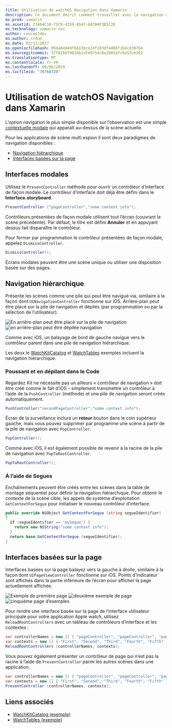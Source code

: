 ```yaml
---
title: Utilisation de watchOS Navigation dans Xamarin
description: Ce document décrit comment travailler avec la navigation dans une application watchOS. Il aborde les interfaces modales, la navigation hiérarchique et interfaces basées sur la page.
ms.prod: xamarin
ms.assetid: 71A64C10-75C8-4159-A547-6A704F3B5C2E
ms.technology: xamarin-ios
author: conceptdev
ms.author: crdun
ms.date: 03/17/2017
ms.openlocfilehash: 05da84949f6613bce24f103df4d86f1bdcd30764
ms.sourcegitcommit: 57f815bf0024b1afe9754c0e28054fc0a53ce302
ms.translationtype: MT
ms.contentlocale: fr-FR
ms.lasthandoff: 09/06/2019
ms.locfileid: "70768720"
---
```

# <a name="working-with-watchos-navigation-in-xamarin"></a>Utilisation de watchOS Navigation dans Xamarin

L’option navigation le plus simple disponible sur l’observation est une simple [contextuelle modale](#modal) qui apparaît au-dessus de la scène actuelle.

Pour les applications de scène multi espion il sont deux paradigmes de navigation disponibles :

- [Navigation hiérarchique](#Hierarchical_Navigation)
- [Interfaces basées sur la page](#Page-Based_Interfaces)

<a name="modal"/>

## <a name="modal-interfaces"></a>Interfaces modales

Utilisez le `PresentController` méthode pour ouvrir un contrôleur d’interface de façon modale. Le contrôleur d’interface doit déjà être défini dans le **Interface.storyboard**.

```csharp
PresentController ("pageController","some context info");
```

Contrôleurs présentées de façon modale utilisent tout l’écran (couvrant la scène précédente). Par défaut, le titre est défini **Annuler** et en appuyant dessus fait disparaître le contrôleur.

Pour fermer par programmation le contrôleur présentées de façon modale, appelez `DismissController`.

```csharp
DismissController();
```

Écrans modales peuvent être une scène unique ou utiliser une disposition basée sur des pages.

<a name="Hierarchical_Navigation"/>

## <a name="hierarchical-navigation"></a>Navigation hiérarchique

Présente les scènes comme une pile qui peut être navigué via, similaire à la façon dont `UINavigationController` fonctionne sur iOS. Arrière-plan peut être placé sur la pile de navigation et dépilés (par programmation ou par la sélection de l’utilisateur).

![](navigation-images/hierarchy-1.png "En arrière-plan peut être placé sur la pile de navigation") ![](navigation-images/hierarchy-2.png "en arrière-plan peut être dépilée navigation")

Comme avec iOS, un balayage de bord de gauche navigue vers le contrôleur parent dans une pile de navigation hiérarchique.

Les deux le [WatchKitCatalog](https://docs.microsoft.com/samples/xamarin/ios-samples/watchos-watchkitcatalog) et [WatchTables](https://docs.microsoft.com/samples/xamarin/ios-samples/watchos-watchtables) exemples incluent la navigation hiérarchique.

### <a name="pushing-and-popping-in-code"></a>Poussant et en dépilant dans le Code

Regardez Kit ne nécessite pas un ailleurs « contrôleur de navigation » doit être créé comme le fait d’iOS - simplement transmettre un contrôleur à l’aide de la `PushController` (méthode) et une pile de navigation seront créés automatiquement.

```csharp
PushController("secondPageController","some context info");
```

Écran de la surveillance inclura un **retour** bouton dans le coin supérieur gauche, mais vous pouvez supprimer par programme une scène à partir de la pile de navigation avec `PopController`.

```csharp
PopController();
```

Comme avec iOS, il est également possible de revenir à la racine de la pile de navigation avec `PopToRootController`.

```csharp
PopToRootController();
```

### <a name="using-segues"></a>À l’aide de Segues

Enchaînements peuvent être créés entre les scènes dans la table de montage séquentiel pour définir la navigation hiérarchique. Pour obtenir le contexte de la scène cible, les appels de système d’exploitation `GetContextForSegue` pour initialiser le nouveau contrôleur d’interface.

```csharp
public override NSObject GetContextForSegue (string segueIdentifier)
{
  if (segueIdentifier == "mySegue") {
    return new NSString("some context info");
  }
  return base.GetContextForSegue (segueIdentifier);
}
```

<a name="Page-Based_Interfaces"/>

## <a name="page-based-interfaces"></a>Interfaces basées sur la page

Interfaces basées sur la page balayez vers la gauche à droite, similaire à la façon dont `UIPageViewController` fonctionne sur iOS. Points d’indicateur sont affichés dans la partie inférieure de l’écran pour afficher la page actuellement affichée.

![](navigation-images/paged-1.png "Exemple de première page") ![](navigation-images/paged-2.png "deuxième exemple de page") ![](navigation-images/paged-5.png "cinquième page d’exemples")

Pour rendre une interface basée sur la page de l’interface utilisateur principale pour votre application Apple watch, utilisez `ReloadRootControllers` avec un tableau de contrôleurs d’interface et les contextes :

```csharp
var controllerNames = new [] { "pageController", "pageController", "pageController", "pageController", "pageController" };
var contexts = new [] { "First", "Second", "Third", "Fourth", "Fifth" };
ReloadRootControllers (controllerNames, contexts);
```

Vous pouvez également présenter un contrôleur de page qui n’est pas la racine à l’aide de `PresentController` parmi les autres scènes dans une application.

```csharp
var controllerNames = new [] { "pageController", "pageController", "pageController", "pageController", "pageController" };
var contexts = new [] { "First", "Second", "Third", "Fourth", "Fifth" };
PresentController (controllerNames, contexts);
```

## <a name="related-links"></a>Liens associés

- [WatchKitCatalog (exemple)](https://docs.microsoft.com/samples/xamarin/ios-samples/watchos-watchkitcatalog)
- [WatchTables (exemple)](https://developer.xamarin.com//samples/monotouch/watchOS/WatchTables/)

